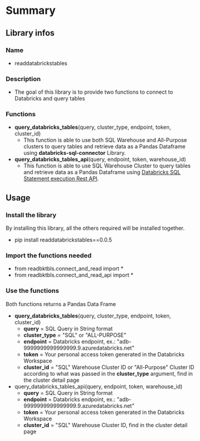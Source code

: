 # Summary

## Library infos 

### Name
* readdatabrickstables

### Description
* The goal of this library is to provide two functions to connect to Databricks and query tables

### Functions
* **query_databricks_tables**(query, cluster_type, endpoint, token, cluster_id)
  * This function is able to use both SQL Warehouse and All-Purpose clusters to query tables and retrieve data as a Pandas Dataframe using **databricks-sql-connector** Library.
* **query_databricks_tables_api**(query, endpoint, token, warehouse_id)
  * This function is able to use SQL Warehouse Cluster to query tables and retrieve data as a Pandas Dataframe using [Databricks SQL Statement execution Rest API](https://docs.databricks.com/api/workspace/statementexecution/executestatement).  

## Usage

### Install the library
By installing this library, all the others required will be installed together.
* pip install readdatabrickstables==0.0.5

### Import the functions needed
* from readbktbls.connect_and_read import *
* from readbktbls.connect_and_read_api import *

### Use the functions
Both functions returns a Pandas Data Frame
* **query_databricks_tables**(query, cluster_type, endpoint, token, cluster_id)
  * **query**        = SQL Query in String format 
  * **cluster_type** = "SQL" or "ALL-PURPOSE"
  * **endpoint**     = Databricks endpoint, ex.: "adb-9999999999999999.9.azuredatabricks.net"
  * **token**        = Your personal access token generated in the Databricks Workspace
  * **cluster_id**   = "SQL" Warehouse Cluster ID or "All-Purpose" Cluster ID according to what was passed in the **cluster_type** argument, find in the cluster detail page
* query_databricks_tables_api(query, endpoint, token, warehouse_id)
  * **query**        = SQL Query in String format 
  * **endpoint**     = Databricks endpoint, ex.: "adb-9999999999999999.9.azuredatabricks.net"
  * **token**        = Your personal access token generated in the Databricks Workspace
  * **cluster_id**   = "SQL" Warehouse Cluster ID, find in the cluster detail page